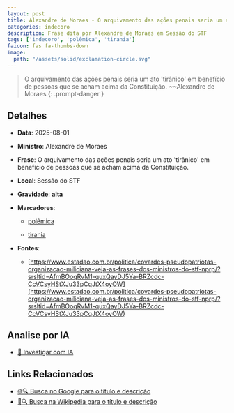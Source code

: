 ```yaml
---
layout: post
title: Alexandre de Moraes - O arquivamento das ações penais seria um ato 'tirânico' em benefício de pessoas que se acham acima da Constituição....
categories: indecoro
description: Frase dita por Alexandre de Moraes em Sessão do STF
tags: ['indecoro', 'polêmica', 'tirania']
faicon: fas fa-thumbs-down
image:
  path: "/assets/solid/exclamation-circle.svg"
---
```


> O arquivamento das ações penais seria um ato 'tirânico' em benefício de pessoas que se acham acima da Constituição. ~~Alexandre de Moraes
{: .prompt-danger }

## Detalhes
- **Data**: 2025-08-01
- **Ministro**: Alexandre de Moraes
- **Frase**: O arquivamento das ações penais seria um ato 'tirânico' em benefício de pessoas que se acham acima da Constituição.
- **Local**: Sessão do STF
- **Gravidade**: **alta** <i class="fas fa-exclamation-circle"></i>

- **Marcadores**: 

   - [polêmica](/tags/polêmica/)

   - [tirania](/tags/tirania/)
- **Fontes**:
  - [https://www.estadao.com.br/politica/covardes-pseudopatriotas-organizacao-miliciana-veja-as-frases-dos-ministros-do-stf-nprp/?srsltid=AfmBOoqRvM1-quxQayDJ5Ya-BRZcdc-CcVCsyHStXJu33pCqJtX4oyOW](https://www.estadao.com.br/politica/covardes-pseudopatriotas-organizacao-miliciana-veja-as-frases-dos-ministros-do-stf-nprp/?srsltid=AfmBOoqRvM1-quxQayDJ5Ya-BRZcdc-CcVCsyHStXJu33pCqJtX4oyOW)

## Analise por IA
- [🤖 Investigar com IA](https://www.perplexity.ai/search?q=%22Alexandre%20de%20Moraes%22%2BO%20arquivamento%20das%20a%C3%A7%C3%B5es%20penais%20seria%20um%20ato%20%27tir%C3%A2nico%27%20em%20benef%C3%ADcio%20de%20pessoas%20que%20se%20acham%20acima%20da%20Constitui%C3%A7%C3%A3o.%2BSess%C3%A3o%20do%20STF)

## Links Relacionados
- [🌐🔍 Busca no Google para o título e descrição](https://www.google.com/search?q=%22Alexandre%20de%20Moraes%22%2BO%20arquivamento%20das%20a%C3%A7%C3%B5es%20penais%20seria%20um%20ato%20%27tir%C3%A2nico%27%20em%20benef%C3%ADcio%20de%20pessoas%20que%20se%20acham%20acima%20da%20Constitui%C3%A7%C3%A3o.%2BSess%C3%A3o%20do%20STF)
- [📖🔍 Busca na Wikipedia para o título e descrição](https://pt.wikipedia.org/w/index.php?search=%22Alexandre%20de%20Moraes%22%2BO%20arquivamento%20das%20a%C3%A7%C3%B5es%20penais%20seria%20um%20ato%20%27tir%C3%A2nico%27%20em%20benef%C3%ADcio%20de%20pessoas%20que%20se%20acham%20acima%20da%20Constitui%C3%A7%C3%A3o.%2BSess%C3%A3o%20do%20STF)


